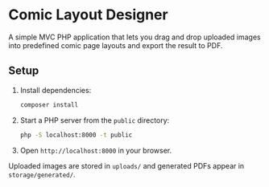 # Comic Layout Designer

A simple MVC PHP application that lets you drag and drop uploaded images into predefined comic page layouts and export the result to PDF.

## Setup

1. Install dependencies:
   ```bash
   composer install
   ```
2. Start a PHP server from the `public` directory:
   ```bash
   php -S localhost:8000 -t public
   ```
3. Open `http://localhost:8000` in your browser.

Uploaded images are stored in `uploads/` and generated PDFs appear in `storage/generated/`.
